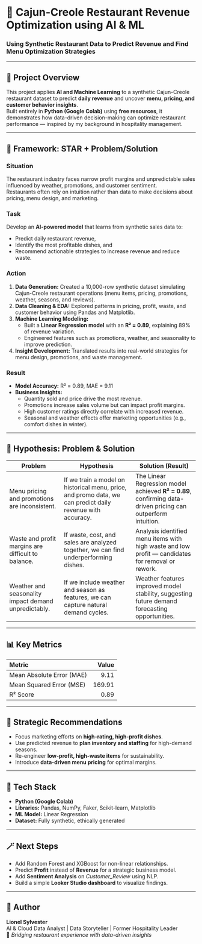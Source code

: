 # 🍲 Cajun-Creole Restaurant Revenue Optimization using AI & ML

### Using Synthetic Restaurant Data to Predict Revenue and Find Menu Optimization Strategies

---

## 🎯 Project Overview
This project applies **AI and Machine Learning** to a synthetic Cajun-Creole restaurant dataset to predict **daily revenue** and uncover **menu, pricing, and customer behavior insights**.  
Built entirely in **Python (Google Colab)** using **free resources**, it demonstrates how data-driven decision-making can optimize restaurant performance — inspired by my background in hospitality management.

---

## 🧩 Framework: STAR + Problem/Solution

### **Situation**
The restaurant industry faces narrow profit margins and unpredictable sales influenced by weather, promotions, and customer sentiment.  
Restaurants often rely on intuition rather than data to make decisions about pricing, menu design, and marketing.

### **Task**
Develop an **AI-powered model** that learns from synthetic sales data to:
- Predict daily restaurant revenue,  
- Identify the most profitable dishes, and  
- Recommend actionable strategies to increase revenue and reduce waste.

### **Action**
1. **Data Generation:** Created a 10,000-row synthetic dataset simulating Cajun-Creole restaurant operations (menu items, pricing, promotions, weather, seasons, and reviews).  
2. **Data Cleaning & EDA:** Explored patterns in pricing, profit, waste, and customer behavior using Pandas and Matplotlib.  
3. **Machine Learning Modeling:**  
   - Built a **Linear Regression model** with an **R² = 0.89**, explaining 89% of revenue variation.  
   - Engineered features such as promotions, weather, and seasonality to improve prediction.  
4. **Insight Development:** Translated results into real-world strategies for menu design, promotions, and waste management.

### **Result**
- **Model Accuracy:** R² = 0.89, MAE = 9.11  
- **Business Insights:**  
  - Quantity sold and price drive the most revenue.  
  - Promotions increase sales volume but can impact profit margins.  
  - High customer ratings directly correlate with increased revenue.  
  - Seasonal and weather effects offer marketing opportunities (e.g., comfort dishes in winter).

---

## 🧠 Hypothesis: Problem & Solution

| Problem | Hypothesis | Solution (Result) |
|----------|-------------|------------------|
| Menu pricing and promotions are inconsistent. | If we train a model on historical menu, price, and promo data, we can predict daily revenue with accuracy. | The Linear Regression model achieved **R² = 0.89**, confirming data-driven pricing can outperform intuition. |
| Waste and profit margins are difficult to balance. | If waste, cost, and sales are analyzed together, we can find underperforming dishes. | Analysis identified menu items with high waste and low profit — candidates for removal or rework. |
| Weather and seasonality impact demand unpredictably. | If we include weather and season as features, we can capture natural demand cycles. | Weather features improved model stability, suggesting future demand forecasting opportunities. |

---

## 📊 Key Metrics
| Metric | Value |
|:--|--:|
| Mean Absolute Error (MAE) | 9.11 |
| Mean Squared Error (MSE) | 169.91 |
| R² Score | 0.89 |

---

## 💼 Strategic Recommendations
- Focus marketing efforts on **high-rating, high-profit dishes**.  
- Use predicted revenue to **plan inventory and staffing** for high-demand seasons.  
- Re-engineer **low-profit, high-waste items** for sustainability.  
- Introduce **data-driven menu pricing** for optimal margins.  

---

## 🧰 Tech Stack
- **Python (Google Colab)**  
- **Libraries:** Pandas, NumPy, Faker, Scikit-learn, Matplotlib  
- **ML Model:** Linear Regression  
- **Dataset:** Fully synthetic, ethically generated  

---

## 🪄 Next Steps
- Add Random Forest and XGBoost for non-linear relationships.  
- Predict **Profit** instead of **Revenue** for a strategic business model.  
- Add **Sentiment Analysis** on *Customer_Review* using NLP.  
- Build a simple **Looker Studio dashboard** to visualize findings.  

---

## 🧾 Author
**Lionel Sylvester**  
AI & Cloud Data Analyst | Data Storyteller | Former Hospitality Leader  
📍 *Bridging restaurant experience with data-driven insights*  
 
